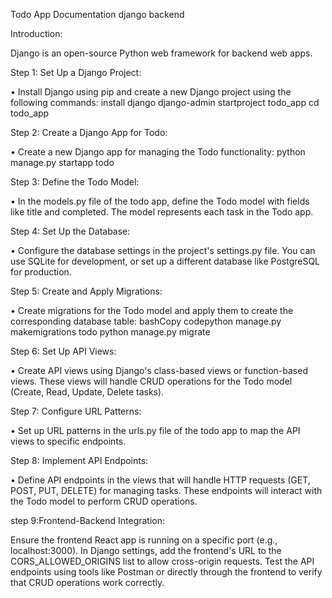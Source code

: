 Todo App Documentation django backend

Introduction:

Django is an open-source Python web framework for backend web apps.

Step 1: Set Up a Django Project:

•	Install Django using pip and create a new Django project using the following commands:
install django
django-admin startproject todo_app
cd todo_app
 
Step 2: Create a Django App for Todo:

•	Create a new Django app for managing the Todo functionality:
python manage.py startapp todo
 
Step 3: Define the Todo Model:

•	In the models.py file of the todo app, define the Todo model with fields like title and completed. The model represents each task in the Todo app.

Step 4: Set Up the Database:

•	Configure the database settings in the project's settings.py file. You can use SQLite for development, or set up a different database like PostgreSQL for production.

Step 5: Create and Apply Migrations:

•	Create migrations for the Todo model and apply them to create the corresponding database table:
bashCopy codepython manage.py makemigrations todo
python manage.py migrate
 
Step 6: Set Up API Views:

•	Create API views using Django's class-based views or function-based views. These views will handle CRUD operations for the Todo model (Create, Read, Update, Delete tasks).

Step 7: Configure URL Patterns:

•	Set up URL patterns in the urls.py file of the todo app to map the API views to specific endpoints.

Step 8: Implement API Endpoints:

•	Define API endpoints in the views that will handle HTTP requests (GET, POST, PUT, DELETE) for managing tasks. These endpoints will interact with the Todo model to perform CRUD operations.

step 9:Frontend-Backend Integration:

Ensure the frontend React app is running on a specific port (e.g., localhost:3000).
In Django settings, add the frontend's URL to the CORS_ALLOWED_ORIGINS list to allow cross-origin requests.
Test the API endpoints using tools like Postman or directly through the frontend to verify that CRUD operations work correctly.

